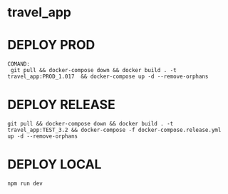 # travel_app

# DEPLOY PROD
    COMAND:
     git pull && docker-compose down && docker build . -t travel_app:PROD_1.017  && docker-compose up -d --remove-orphans

# DEPLOY RELEASE
    git pull && docker-compose down && docker build . -t travel_app:TEST_3.2 && docker-compose -f docker-compose.release.yml  up -d --remove-orphans

# DEPLOY LOCAL
    npm run dev

